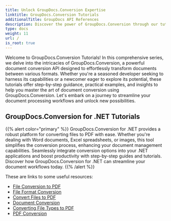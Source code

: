 ```yaml
---
title: Unlock GroupDocs.Conversion Expertise
linktitle: GroupDocs.Conversion Tutorials
additionalTitle: GroupDocs API References
description: Discover the power of GroupDocs.Conversion through our tutorials. Learn to effortlessly convert documents between formats for seamless workflow integration.
type: docs
weight: 11
url: /
is_root: true
---
```


Welcome to GroupDocs.Conversion Tutorials! In this comprehensive series, we delve into the intricacies of GroupDocs.Conversion, a powerful document conversion API designed to effortlessly transform documents between various formats. Whether you're a seasoned developer seeking to harness its capabilities or a newcomer eager to explore its potential, these tutorials offer step-by-step guidance, practical examples, and insights to help you master the art of document conversion using GroupDocs.Conversion. Let's embark on a journey to streamline your document processing workflows and unlock new possibilities.

## GroupDocs.Conversion for .NET Tutorials
{{% alert color="primary" %}}
GroupDocs.Conversion for .NET provides a robust platform for converting files to PDF with ease. Whether you're dealing with Word documents, Excel spreadsheets, or images, this tool simplifies the conversion process, enhancing your document management capabilities. Seamlessly integrate conversion options into your .NET applications and boost productivity with step-by-step guides and tutorials. Discover how GroupDocs.Conversion for .NET can streamline your document workflows today.
{{% /alert %}}

These are links to some useful resources:
 
- [File Conversion to PDF](./file-conversion-to-pdf/)
- [File Format Conversion](./file-format-conversion-tutorials/)
- [Convert Files to PDF](./convert-files-to-pdf/)
- [Document Conversion](./document-conversion/)
- [Converting File Types to PDF](./converting-file-types-to-pdf/)
- [PDF Conversion](./pdf-conversion/)
